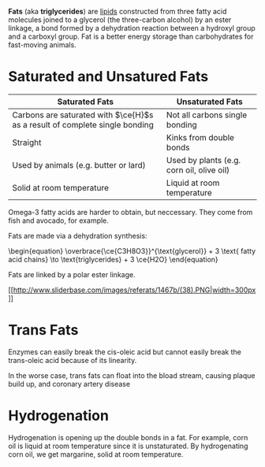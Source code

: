 **Fats** (aka **triglycerides**) are [lipids](./Home) constructed from three fatty acid molecules joined to a glycerol (the three-carbon alcohol) by an ester linkage, a bond formed by a dehydration reaction between a hydroxyl group and a carboxyl group. Fat is a better energy storage than carbohydrates for fast-moving animals.

# Saturated and Unsatured Fats

|Saturated Fats|Unsaturated Fats|
|--------------|----------------|
| Carbons are saturated with $\ce{H}$s as a result of complete single bonding | Not all carbons single bonding |
| Straight | Kinks from double bonds |
| Used by animals (e.g. butter or lard) | Used by plants (e.g. corn oil, olive oil)|
| Solid at room temperature | Liquid at room temperature |

Omega-3 fatty acids are harder to obtain, but neccessary. They come from fish and avocado, for example.

Fats are made via a dehydration synthesis:

\begin{equation}
\overbrace{\ce{C3H8O3}}^{\text{glycerol}} + 3 \text{ fatty acid chains} \to \text{triglycerides} + 3 \ce{H2O}
\end{equation}

Fats are linked by a polar ester linkage.

[[http://www.sliderbase.com/images/referats/1467b/(38).PNG|width=300px]]



# Trans Fats
Enzymes can easily break the cis-oleic acid but cannot easily break the trans-oleic acid because of its linearity.

In the worse case, trans fats can float into the bload stream, causing plaque build up, and coronary artery disease

# Hydrogenation

Hydrogenation is opening up the double bonds in a fat. For example, corn oil is liquid at room temperature since it is unstaturated. By hydrogenating corn oil, we get margarine, solid at room temperature.